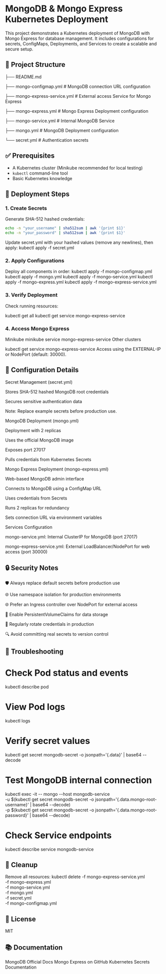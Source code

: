 # MongoDB & Mongo Express Kubernetes Deployment
This project demonstrates a Kubernetes deployment of MongoDB with Mongo Express for database management. It includes configurations for secrets, ConfigMaps, Deployments, and Services to create a scalable and secure setup.

## 📂 Project Structure
├── README.md

├── mongo-configmap.yml # MongoDB connection URL configuration

├── mongo-express-service.yml # External access Service for Mongo Express

├── mongo-express.yml # Mongo Express Deployment configuration

├── mongo-service.yml # Internal MongoDB Service

├── mongo.yml # MongoDB Deployment configuration

└── secret.yml # Authentication secrets


## ✅ Prerequisites
- A Kubernetes cluster (Minikube recommended for local testing)  
- `kubectl` command-line tool  
- Basic Kubernetes knowledge

## 🚀 Deployment Steps
### 1. Create Secrets
Generate SHA-512 hashed credentials:
```bash
echo -n "your_username" | sha512sum | awk '{print $1}'
echo -n "your_password" | sha512sum | awk '{print $1}'
```
Update secret.yml with your hashed values (remove any newlines), then apply:
kubectl apply -f secret.yml

### 2. Apply Configurations
Deploy all components in order:
kubectl apply -f mongo-configmap.yml
kubectl apply -f mongo.yml
kubectl apply -f mongo-service.yml
kubectl apply -f mongo-express.yml
kubectl apply -f mongo-express-service.yml

### 3. Verify Deployment
Check running resources:

kubectl get all
kubectl get service mongo-express-service

### 4. Access Mongo Express

Minikube
minikube service mongo-express-service
Other clusters

kubectl get service mongo-express-service
Access using the EXTERNAL-IP or NodePort (default: 30000).

## 🔧 Configuration Details
Secret Management (secret.yml)

Stores SHA-512 hashed MongoDB root credentials

Secures sensitive authentication data

Note: Replace example secrets before production use.

MongoDB Deployment (mongo.yml)

Deployment with 2 replicas

Uses the official MongoDB image

Exposes port 27017

Pulls credentials from Kubernetes Secrets

Mongo Express Deployment (mongo-express.yml)

Web-based MongoDB admin interface

Connects to MongoDB using a ConfigMap URL

Uses credentials from Secrets

Runs 2 replicas for redundancy

Sets connection URL via environment variables

Services Configuration

mongo-service.yml: Internal ClusterIP for MongoDB (port 27017)

mongo-express-service.yml: External LoadBalancer/NodePort for web access (port 30000)

## 🔒 Security Notes
🛡️ Always replace default secrets before production use

🌐 Use namespace isolation for production environments

🌐 Prefer an Ingress controller over NodePort for external access

💾 Enable PersistentVolumeClaims for data storage

🔑 Regularly rotate credentials in production

🔍 Avoid committing real secrets to version control

## 🐞 Troubleshooting
# Check Pod status and events
kubectl describe pod <pod-name>

# View Pod logs
kubectl logs <pod-name>

# Verify secret values
kubectl get secret mongodb-secret -o jsonpath='{.data}' | base64 --decode

# Test MongoDB internal connection
kubectl exec -it <mongo-pod> -- mongo --host mongodb-service \
  -u $(kubectl get secret mongodb-secret -o jsonpath='{.data.mongo-root-username}' | base64 --decode) \
  -p $(kubectl get secret mongodb-secret -o jsonpath='{.data.mongo-root-password}' | base64 --decode)

# Check Service endpoints
kubectl describe service mongodb-service

## 🧹 Cleanup
Remove all resources:
kubectl delete -f mongo-express-service.yml \
               -f mongo-express.yml \
               -f mongo-service.yml \
               -f mongo.yml \
               -f secret.yml \
               -f mongo-configmap.yml
## 📄 License
MIT

## 📚 Documentation
MongoDB Official Docs
Mongo Express on GitHub
Kubernetes Secrets Documentation


